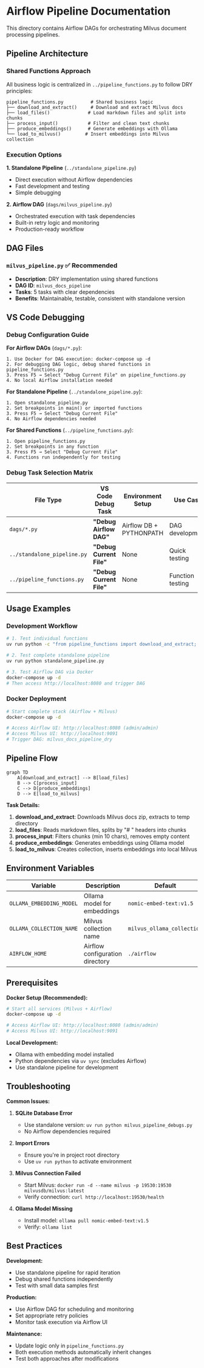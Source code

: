 # Airflow Pipeline Documentation

This directory contains Airflow DAGs for orchestrating Milvus document processing pipelines.

## Pipeline Architecture

### Shared Functions Approach
All business logic is centralized in `../pipeline_functions.py` to follow DRY principles:

```
pipeline_functions.py          # Shared business logic
├── download_and_extract()     # Download and extract Milvus docs
├── load_files()              # Load markdown files and split into chunks  
├── process_input()           # Filter and clean text chunks
├── produce_embeddings()      # Generate embeddings with Ollama
└── load_to_milvus()         # Insert embeddings into Milvus collection
```

### Execution Options

**1. Standalone Pipeline** (`../standalone_pipeline.py`)
- Direct execution without Airflow dependencies
- Fast development and testing
- Simple debugging

**2. Airflow DAG** (`dags/milvus_pipeline.py`)
- Orchestrated execution with task dependencies
- Built-in retry logic and monitoring
- Production-ready workflow

## DAG Files

### `milvus_pipeline.py` ✅ Recommended
- **Description**: DRY implementation using shared functions
- **DAG ID**: `milvus_docs_pipeline`
- **Tasks**: 5 tasks with clear dependencies
- **Benefits**: Maintainable, testable, consistent with standalone version

## VS Code Debugging

### Debug Configuration Guide

**For Airflow DAGs** (`dags/*.py`):
```
1. Use Docker for DAG execution: docker-compose up -d
2. For debugging DAG logic, debug shared functions in pipeline_functions.py
3. Press F5 → Select "Debug Current File" on pipeline_functions.py
4. No local Airflow installation needed
```

**For Standalone Pipeline** (`../standalone_pipeline.py`):
```
1. Open standalone_pipeline.py
2. Set breakpoints in main() or imported functions
3. Press F5 → Select "Debug Current File"  
4. No Airflow dependencies needed
```

**For Shared Functions** (`../pipeline_functions.py`):
```
1. Open pipeline_functions.py
2. Set breakpoints in any function
3. Press F5 → Select "Debug Current File"
4. Functions run independently for testing
```

### Debug Task Selection Matrix

| File Type | VS Code Debug Task | Environment Setup | Use Case |
|-----------|-------------------|-------------------|----------|
| `dags/*.py` | **"Debug Airflow DAG"** | Airflow DB + PYTHONPATH | DAG development |
| `../standalone_pipeline.py` | **"Debug Current File"** | None | Quick testing |
| `../pipeline_functions.py` | **"Debug Current File"** | None | Function testing |

## Usage Examples

### Development Workflow
```bash
# 1. Test individual functions
uv run python -c "from pipeline_functions import download_and_extract; download_and_extract()"

# 2. Test complete standalone pipeline  
uv run python standalone_pipeline.py

# 3. Test Airflow DAG via Docker
docker-compose up -d
# Then access http://localhost:8080 and trigger DAG
```

### Docker Deployment
```bash
# Start complete stack (Airflow + Milvus)
docker-compose up -d

# Access Airflow UI: http://localhost:8080 (admin/admin)
# Access Milvus UI: http://localhost:9091
# Trigger DAG: milvus_docs_pipeline_dry
```

## Pipeline Flow

```mermaid
graph TD
    A[download_and_extract] --> B[load_files]
    B --> C[process_input]
    C --> D[produce_embeddings]
    D --> E[load_to_milvus]
```

**Task Details:**
1. **download_and_extract**: Downloads Milvus docs zip, extracts to temp directory
2. **load_files**: Reads markdown files, splits by "# " headers into chunks
3. **process_input**: Filters chunks (min 10 chars), removes empty content
4. **produce_embeddings**: Generates embeddings using Ollama model
5. **load_to_milvus**: Creates collection, inserts embeddings into local Milvus

## Environment Variables

| Variable | Description | Default |
|----------|-------------|---------|
| `OLLAMA_EMBEDDING_MODEL` | Ollama model for embeddings | `nomic-embed-text:v1.5` |
| `OLLAMA_COLLECTION_NAME` | Milvus collection name | `milvus_ollama_collection` |
| `AIRFLOW_HOME` | Airflow configuration directory | `./airflow` |

## Prerequisites

**Docker Setup (Recommended):**
```bash
# Start all services (Milvus + Airflow)
docker-compose up -d

# Access Airflow UI: http://localhost:8080 (admin/admin)
# Access Milvus UI: http://localhost:9091
```

**Local Development:**
- Ollama with embedding model installed
- Python dependencies via `uv sync` (excludes Airflow)
- Use standalone pipeline for development

## Troubleshooting

**Common Issues:**

1. **SQLite Database Error**
   - Use standalone version: `uv run python milvus_pipeline_debugs.py`
   - No Airflow dependencies required

2. **Import Errors**
   - Ensure you're in project root directory
   - Use `uv run python` to activate environment

3. **Milvus Connection Failed**
   - Start Milvus: `docker run -d --name milvus -p 19530:19530 milvusdb/milvus:latest`
   - Verify connection: `curl http://localhost:19530/health`

4. **Ollama Model Missing**
   - Install model: `ollama pull nomic-embed-text:v1.5`
   - Verify: `ollama list`

## Best Practices

**Development:**
- Use standalone pipeline for rapid iteration
- Debug shared functions independently
- Test with small data samples first

**Production:**
- Use Airflow DAG for scheduling and monitoring
- Set appropriate retry policies
- Monitor task execution via Airflow UI

**Maintenance:**
- Update logic only in `pipeline_functions.py`
- Both execution methods automatically inherit changes
- Test both approaches after modifications